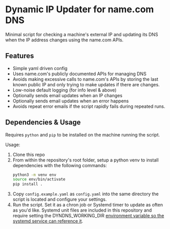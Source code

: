 # Dynamic IP Updater for name.com DNS

Minimal script for checking a machine's external IP and updating its DNS when
the IP address changes using the name.com APIs.

## Features

- Simple yaml driven config
- Uses name.com's publicly documented APIs for managing DNS
- Avoids making excessive calls to name.com's APIs by storing the last known
  public IP and only trying to make updates if there are changes.
- Low-noise default logging (for info level & above)
- Optionally sends email updates when an IP changes
- Optionally sends email updates when an error happens
- Avoids repeat error emails if the script rapidly fails during repeated runs.

## Dependencies & Usage

Requires `python` and `pip` to be installed on the machine running the script.

Usage:

1. Clone this repo
1. From within the repository's root folder, setup a python venv to install
   dependencies with the following commands:
   ```bash
   python3 -m venv env
   source env/bin/activate
   pip install .
   ```
1. Copy `config.example.yaml` as `config.yaml` into the same directory the
   script is located and configure your settings.
1. Run the script. Set it as a chron job or Systemd timer to update as often as
   you'd like. Systemd unit files are included in this repository and require
   setting the DYNDNS_WORKING_DIR [environment variable so the systemd service
   can reference it](https://serverfault.com/a/413408/10973).
